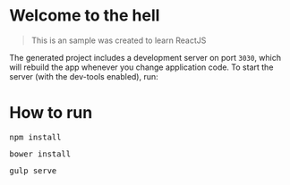 # Welcome to the hell
> This is an sample was created to learn ReactJS

The generated project includes a development server on port `3030`, which will rebuild the app whenever you change application code. To start the server (with the dev-tools enabled), run:

# How to run
<pre>npm install</pre>
<pre>bower install</pre>
<pre>gulp serve</pre>
